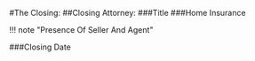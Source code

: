 #The Closing:
##Closing Attorney:
###Title
###Home Insurance

!!! note "Presence Of Seller And Agent"

###Closing Date
